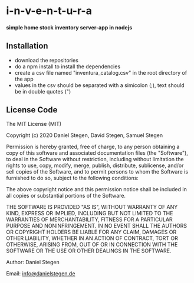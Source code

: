 # i-n-v-e-n-t-u-r-a #
#### simple home stock inventory server-app in nodejs ####

## Installation ##

- download the repositories
- do a npm install to install the dependencies
- create a csv file named "inventura_catalog.csv" in the root directory of the app
- values in the csv should be separated with a simicolon (;), text should be in double quotes (")

## License Code ##

The MIT License (MIT)

Copyright (c) 2020 Daniel Stegen, David Stegen, Samuel Stegen

Permission is hereby granted, free of charge, to any person obtaining a copy
of this software and associated documentation files (the "Software"), to deal
in the Software without restriction, including without limitation the rights
to use, copy, modify, merge, publish, distribute, sublicense, and/or sell
copies of the Software, and to permit persons to whom the Software is
furnished to do so, subject to the following conditions:

The above copyright notice and this permission notice shall be included in all
copies or substantial portions of the Software.

THE SOFTWARE IS PROVIDED "AS IS", WITHOUT WARRANTY OF ANY KIND, EXPRESS OR
IMPLIED, INCLUDING BUT NOT LIMITED TO THE WARRANTIES OF MERCHANTABILITY,
FITNESS FOR A PARTICULAR PURPOSE AND NONINFRINGEMENT. IN NO EVENT SHALL THE
AUTHORS OR COPYRIGHT HOLDERS BE LIABLE FOR ANY CLAIM, DAMAGES OR OTHER
LIABILITY, WHETHER IN AN ACTION OF CONTRACT, TORT OR OTHERWISE, ARISING FROM,
OUT OF OR IN CONNECTION WITH THE SOFTWARE OR THE USE OR OTHER DEALINGS IN THE
SOFTWARE.

Author: Daniel Stegen

Email: info@danielstegen.de

